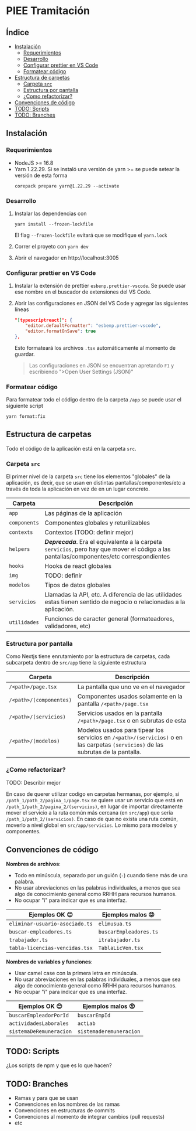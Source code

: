 # PIEE Tramitación <!-- omit in toc -->

## Índice <!-- omit in toc -->

- [Instalación](#instalación)
  - [Requerimientos](#requerimientos)
  - [Desarrollo](#desarrollo)
  - [Configurar prettier en VS Code](#configurar-prettier-en-vs-code)
  - [Formatear código](#formatear-código)
- [Estructura de carpetas](#estructura-de-carpetas)
  - [Carpeta `src`](#carpeta-src)
  - [Estructura por pantalla](#estructura-por-pantalla)
  - [¿Como refactorizar?](#como-refactorizar)
- [Convenciones de código](#convenciones-de-código)
- [TODO: Scripts](#todo-scripts)
- [TODO: Branches](#todo-branches)

## Instalación

### Requerimientos

- NodeJS >= 16.8
- Yarn 1.22.29. Si se instaló una versión de yarn >= se puede setear la versión de esta forma
  ```
  corepack prepare yarn@1.22.29 --activate
  ```

### Desarrollo

1. Instalar las dependencias con

   ```
   yarn install --frozen-lockfile
   ```

   El flag `--frozen-lockfile` evitará que se modifique el `yarn.lock`

2. Correr el proyeto con `yarn dev`

3. Abrir el navegador en http://localhost:3005

### Configurar prettier en VS Code

1. Instalar la extensión de prettier `esbenp.prettier-vscode`. Se puede usar ese nombre en el buscador de extensiones del VS Code.

2. Abrir las configuraciones en JSON del VS Code y agregar las siguientes líneas

   ```json
   "[typescriptreact]": {
       "editor.defaultFormatter": "esbenp.prettier-vscode",
       "editor.formatOnSave": true
   },
   ```

   Esto formateará los archivos `.tsx` automáticamente al momento de guardar.

   > Las configuraciones en JSON se encuentran apretando `F1` y escribiendo ">Open User Settings (JSON)"

### Formatear código

Para formatear todo el código dentro de la carpeta `/app` se puede usar el siguiente script

```shell
yarn format:fix
```

## Estructura de carpetas

Todo el código de la aplicación está en la carpeta `src`.

### Carpeta `src`

El primer nivel de la carpeta `src` tiene los elementos "globales" de la aplicación, es decir, que se usan en distintas pantallas/componentes/etc a través de toda la aplicación en vez de en un lugar concreto.

| Carpeta      | Descripción                                                                                                                                 |
| ------------ | ------------------------------------------------------------------------------------------------------------------------------------------- |
| `app`        | Las páginas de la aplicación                                                                                                                |
| `components` | Componentes globales y returilizables                                                                                                       |
| `contexts`   | Contextos (TODO: definir mejor)                                                                                                             |
| `helpers`    | **_Deprecada_**. Era el equivalente a la carpeta `servicios`, pero hay que mover el código a las pantallas/componentes/etc correspondientes |
| `hooks`      | Hooks de react globales                                                                                                                     |
| `img`        | TODO: definir                                                                                                                               |
| `modelos`    | Tipos de datos globales                                                                                                                     |
| `servicios`  | Llamadas la API, etc. A diferencia de las utilidades estas tienen sentido de negocio o relacionadas a la aplicación.                        |
| `utilidades` | Funciones de caracter general (formateadores, validadores, etc)                                                                             |

### Estructura por pantalla

Como Nextjs tiene enrutamiento por la estructura de carpetas, cada subcarpeta dentro de `src/app` tiene la siguiente estructura

| Carpeta                 | Descripción                                                                                                                       |
| ----------------------- | --------------------------------------------------------------------------------------------------------------------------------- |
| `/<path>/page.tsx`      | La pantalla que uno ve en el navegador                                                                                            |
| `/<path>/(componentes)` | Componentes usados solamente en la pantalla `/<path>/page.tsx`                                                                    |
| `/<path>/(servicios)`   | Servicios usados en la pantalla `/<path>/page.tsx` o en subrutas de esta                                                          |
| `/<path>/(modelos)`     | Modelos usados para tipear los servicios en `/<path>/(servicios)` o en las carpetas `(servicios)` de las subrutas de la pantalla. |

### ¿Como refactorizar?

TODO: Describir mejor

En caso de querer utilizar codigo en carpetas hermanas, por ejemplo, si `/path_1/path_2/pagina_1/page.tsx` se quiere usar un servicio que está en `/path_1/path_2/pagina_2/(servicios)`, en lugar de importar directamente mover el servicio a la ruta común más cercana (en `src/app`) que sería `/path_1/path_2/(servicios)`. En caso de que no exista una ruta común, moverlo a nivel global en `src/app/servicios`. Lo mismo para modelos y componentes.

## Convenciones de código

**Nombres de archivos**:

- Todo en minúscula, separado por un guión (`-`) cuando tiene más de una palabra.
- No usar abreviaciones en las palabras individuales, a menos que sea algo de conocimiento general como RRHH para recursos humanos.
- No ocupar "i" para indicar que es una interfaz.

| Ejemplos OK :blush:            | Ejemplos malos :rage:  |
| ------------------------------ | ---------------------- |
| `eliminar-usuario-asociado.ts` | `elimusua.ts`          |
| `buscar-empleadores.ts`        | `buscarEmpleadores.ts` |
| `trabajador.ts`                | `itrabajador.ts`       |
| `tabla-licencias-vencidas.tsx` | `TablaLicVen.tsx`      |

**Nombres de variables y funciones**:

- Usar camel case con la primera letra en minúscula.
- No usar abreviaciones en las palabras individuales, a menos que sea algo de conocimiento general como RRHH para recursos humanos.
- No ocupar "i" para indicar que es una interfaz.

| Ejemplos OK :blush:     | Ejemplos malos :rage:   |
| ----------------------- | ----------------------- |
| `buscarEmpleadorPorId`  | `buscarEmpId`           |
| `actividadesLaborales`  | `actLab`                |
| `sistemaDeRemuneracion` | `sistemaderemuneracion` |

## TODO: Scripts

¿Los scripts de npm y que es lo que hacen?

## TODO: Branches

- Ramas y para que se usan
- Convenciones en los nombres de las ramas
- Convenciones en estructuras de commits
- Convenciones al momento de integrar cambios (pull requests)
- etc
